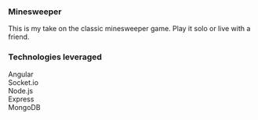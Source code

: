 ### Minesweeper

This is my take on the classic minesweeper game. Play it solo or live with a friend. 

### Technologies leveraged

Angular <br/>
Socket.io <br/>
Node.js <br/>
Express <br/>
MongoDB <br/>
